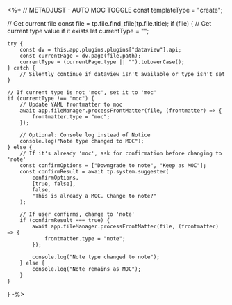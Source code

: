 <%*
// METADJUST - AUTO MOC TOGGLE
const templateType = "create";

// Get current file
const file = tp.file.find_tfile(tp.file.title);
if (file) {
    // Get current type value if it exists
    let currentType = "";
    
    try {
        const dv = this.app.plugins.plugins["dataview"].api;
        const currentPage = dv.page(file.path);
        currentType = (currentPage.type || "").toLowerCase();
    } catch {
        // Silently continue if dataview isn't available or type isn't set
    }
    
    // If current type is not 'moc', set it to 'moc'
    if (currentType !== "moc") {
        // Update YAML frontmatter to moc
        await app.fileManager.processFrontMatter(file, (frontmatter) => {
            frontmatter.type = "moc";
        });
        
        // Optional: Console log instead of Notice
        console.log("Note type changed to MOC");
    } else {
        // If it's already 'moc', ask for confirmation before changing to 'note'
        const confirmOptions = ["Downgrade to note", "Keep as MOC"];
        const confirmResult = await tp.system.suggester(
            confirmOptions,
            [true, false],
            false,
            "This is already a MOC. Change to note?"
        );
        
        // If user confirms, change to 'note'
        if (confirmResult === true) {
            await app.fileManager.processFrontMatter(file, (frontmatter) => {
                frontmatter.type = "note";
            });
            
            console.log("Note type changed to note");
        } else {
            console.log("Note remains as MOC");
        }
    }
}
-%>